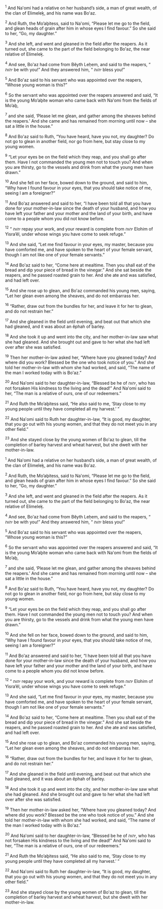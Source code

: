 <sup>1</sup> And Na‛omi had a relative on her husband’s side, a man of great wealth, of the clan of Elimeleḵ, and his name was Bo‛az.

<sup>2</sup> And Ruth, the Mo’aḇitess, said to Na‛omi, “Please let me go to the field, and glean heads of grain after him in whose eyes I find favour.” So she said to her, “Go, my daughter.”

<sup>3</sup> And she left, and went and gleaned in the field after the reapers. As it turned out, she came to the part of the field belonging to Bo‛az, the near relative of Elimeleḵ.

<sup>4</sup> And see, Bo‛az had come from Bĕyth Leḥem, and said to the reapers, “ יהוה be with you!” And they answered him, “ יהוה bless you!”

<sup>5</sup> And Bo‛az said to his servant who was appointed over the reapers, “Whose young woman is this?”

<sup>6</sup> So the servant who was appointed over the reapers answered and said, “It is the young Mo’aḇite woman who came back with Na‛omi from the fields of Mo’aḇ,

<sup>7</sup> and she said, ‘Please let me glean, and gather among the sheaves behind the reapers.’ And she came and has remained from morning until now – she sat a little in the house.”

<sup>8</sup> And Bo‛az said to Ruth, “You have heard, have you not, my daughter? Do not go to glean in another field, nor go from here, but stay close to my young women.

<sup>9</sup> “Let your eyes be on the field which they reap, and you shall go after them. Have I not commanded the young men not to touch you? And when you are thirsty, go to the vessels and drink from what the young men have drawn.”

<sup>10</sup> And she fell on her face, bowed down to the ground, and said to him, “Why have I found favour in your eyes, that you should take notice of me, seeing I am a foreigner?”

<sup>11</sup> And Bo‛az answered and said to her, “I have been told all that you have done for your mother-in-law since the death of your husband, and how you have left your father and your mother and the land of your birth, and have come to a people whom you did not know before.

<sup>12</sup> “ יהוה repay your work, and your reward is complete from יהוה Elohim of Yisra’ĕl, under whose wings you have come to seek refuge.”

<sup>13</sup> And she said, “Let me find favour in your eyes, my master, because you have comforted me, and have spoken to the heart of your female servant, though I am not like one of your female servants.”

<sup>14</sup> And Bo‛az said to her, “Come here at mealtime. Then you shall eat of the bread and dip your piece of bread in the vinegar.” And she sat beside the reapers, and he passed roasted grain to her. And she ate and was satisfied, and had left over.

<sup>15</sup> And she rose up to glean, and Bo‛az commanded his young men, saying, “Let her glean even among the sheaves, and do not embarrass her.

<sup>16</sup> “Rather, draw out from the bundles for her, and leave it for her to glean, and do not restrain her.”

<sup>17</sup> And she gleaned in the field until evening, and beat out that which she had gleaned, and it was about an ĕphah of barley.

<sup>18</sup> And she took it up and went into the city, and her mother-in-law saw what she had gleaned. And she brought out and gave to her what she had left over after she was satisfied.

<sup>19</sup> Then her mother-in-law asked her, “Where have you gleaned today? And where did you work? Blessed be the one who took notice of you.” And she told her mother-in-law with whom she had worked, and said, “The name of the man I worked today with is Bo‛az.”

<sup>20</sup> And Na‛omi said to her daughter-in-law, “Blessed be he of יהוה, who has not forsaken His kindness to the living and the dead!” And Na‛omi said to her, “The man is a relative of ours, one of our redeemers.”

<sup>21</sup> And Ruth the Mo’aḇitess said, “He also said to me, ‘Stay close to my young people until they have completed all my harvest.’ ”

<sup>22</sup> And Na‛omi said to Ruth her daughter-in-law, “It is good, my daughter, that you go out with his young women, and that they do not meet you in any other field.”

<sup>23</sup> And she stayed close by the young women of Bo‛az to glean, till the completion of barley harvest and wheat harvest, but she dwelt with her mother-in-law.

<sup>1</sup> And Na‛omi had a relative on her husband’s side, a man of great wealth, of the clan of Elimeleḵ, and his name was Bo‛az.

<sup>2</sup> And Ruth, the Mo’aḇitess, said to Na‛omi, “Please let me go to the field, and glean heads of grain after him in whose eyes I find favour.” So she said to her, “Go, my daughter.”

<sup>3</sup> And she left, and went and gleaned in the field after the reapers. As it turned out, she came to the part of the field belonging to Bo‛az, the near relative of Elimeleḵ.

<sup>4</sup> And see, Bo‛az had come from Bĕyth Leḥem, and said to the reapers, “ יהוה be with you!” And they answered him, “ יהוה bless you!”

<sup>5</sup> And Bo‛az said to his servant who was appointed over the reapers, “Whose young woman is this?”

<sup>6</sup> So the servant who was appointed over the reapers answered and said, “It is the young Mo’aḇite woman who came back with Na‛omi from the fields of Mo’aḇ,

<sup>7</sup> and she said, ‘Please let me glean, and gather among the sheaves behind the reapers.’ And she came and has remained from morning until now – she sat a little in the house.”

<sup>8</sup> And Bo‛az said to Ruth, “You have heard, have you not, my daughter? Do not go to glean in another field, nor go from here, but stay close to my young women.

<sup>9</sup> “Let your eyes be on the field which they reap, and you shall go after them. Have I not commanded the young men not to touch you? And when you are thirsty, go to the vessels and drink from what the young men have drawn.”

<sup>10</sup> And she fell on her face, bowed down to the ground, and said to him, “Why have I found favour in your eyes, that you should take notice of me, seeing I am a foreigner?”

<sup>11</sup> And Bo‛az answered and said to her, “I have been told all that you have done for your mother-in-law since the death of your husband, and how you have left your father and your mother and the land of your birth, and have come to a people whom you did not know before.

<sup>12</sup> “ יהוה repay your work, and your reward is complete from יהוה Elohim of Yisra’ĕl, under whose wings you have come to seek refuge.”

<sup>13</sup> And she said, “Let me find favour in your eyes, my master, because you have comforted me, and have spoken to the heart of your female servant, though I am not like one of your female servants.”

<sup>14</sup> And Bo‛az said to her, “Come here at mealtime. Then you shall eat of the bread and dip your piece of bread in the vinegar.” And she sat beside the reapers, and he passed roasted grain to her. And she ate and was satisfied, and had left over.

<sup>15</sup> And she rose up to glean, and Bo‛az commanded his young men, saying, “Let her glean even among the sheaves, and do not embarrass her.

<sup>16</sup> “Rather, draw out from the bundles for her, and leave it for her to glean, and do not restrain her.”

<sup>17</sup> And she gleaned in the field until evening, and beat out that which she had gleaned, and it was about an ĕphah of barley.

<sup>18</sup> And she took it up and went into the city, and her mother-in-law saw what she had gleaned. And she brought out and gave to her what she had left over after she was satisfied.

<sup>19</sup> Then her mother-in-law asked her, “Where have you gleaned today? And where did you work? Blessed be the one who took notice of you.” And she told her mother-in-law with whom she had worked, and said, “The name of the man I worked today with is Bo‛az.”

<sup>20</sup> And Na‛omi said to her daughter-in-law, “Blessed be he of יהוה, who has not forsaken His kindness to the living and the dead!” And Na‛omi said to her, “The man is a relative of ours, one of our redeemers.”

<sup>21</sup> And Ruth the Mo’aḇitess said, “He also said to me, ‘Stay close to my young people until they have completed all my harvest.’ ”

<sup>22</sup> And Na‛omi said to Ruth her daughter-in-law, “It is good, my daughter, that you go out with his young women, and that they do not meet you in any other field.”

<sup>23</sup> And she stayed close by the young women of Bo‛az to glean, till the completion of barley harvest and wheat harvest, but she dwelt with her mother-in-law.

